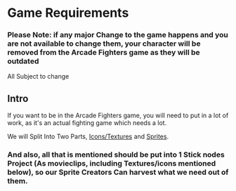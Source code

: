 
# Game Requirements

### Please Note: if any major Change to the game happens and you are not available to change them, your character will be removed from the Arcade Fighters game as they will be outdated

All Subject to change

## Intro

If you want to be in the Arcade Fighters game, you will need to put in a lot of work, as it's an actual fighting game which needs a lot.

We will Split Into Two Parts, [Icons/Textures](https://sncommunity.github.io/req/pages/icons-and-textures) and [Sprites](https://sncommunity.github.io/req/pages/sprites).

### And also, all that is mentioned should be put into 1 Stick nodes Project (As movieclips, including Textures/icons mentioned below), so our Sprite Creators Can harvest what we need out of them.
